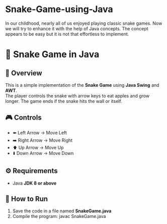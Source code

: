 # Snake-Game-using-Java
In our childhood, nearly all of us enjoyed playing classic snake games. Now we will try to enhance it with the help of Java concepts. The concept appears to be easy but it is not that effortless to implement.

# 🐍 Snake Game in Java

## 📌 Overview
This is a simple implementation of the **Snake Game** using **Java Swing** and **AWT**.  
The player controls the snake with arrow keys to eat apples and grow longer. The game ends if the snake hits the wall or itself.

## 🎮 Controls
- ⬅️ Left Arrow → Move Left  
- ➡️ Right Arrow → Move Right  
- ⬆️ Up Arrow → Move Up  
- ⬇️ Down Arrow → Move Down  


## ⚙️ Requirements
- Java **JDK 8 or above**

## 🚀 How to Run
1. Save the code in a file named **SnakeGame.java**
2. Compile the program:
   javac SnakeGame.java
